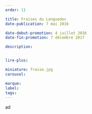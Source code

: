 ```yaml
---
order: 11

title: Fraises du Languedoc
date-publication: 7 mai 2016

date-debut-promotion: 4 juillet 2016
date-fin-promotion: 7 décembre 2017

description: 


lire-plus: 

miniature: fraise.jpg
carousel: 

marque:
label: 
tags:
---
```

<!--fin-excerpt-->
<!-- ******************************** -->
<!-- **** début contenu détaillé **** -->

ad

<!-- **** fin contenu détaillé **** -->
<!-- ****************************** -->